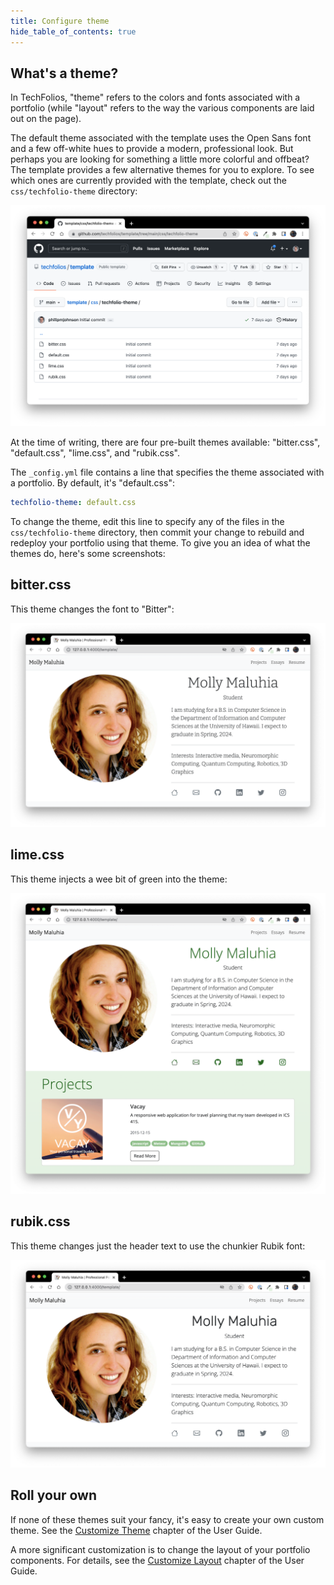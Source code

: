 ```yaml
---
title: Configure theme
hide_table_of_contents: true
---
```


## What's a theme?

In TechFolios, "theme" refers to the colors and fonts associated with a portfolio (while "layout" refers to the way the various components are laid out on the page).

The default theme associated with the template uses the Open Sans font and a few off-white hues to provide a modern, professional look. But perhaps you are looking for something a little more colorful and offbeat? The template provides a few alternative themes for you to explore. To see which ones are currently provided with the template, check out the `css/techfolio-theme` directory:

![](/img/quickstart/css-techfolio-theme-dir.png)

At the time of writing, there are four pre-built themes available: "bitter.css", "default.css", "lime.css", and "rubik.css".

The `_config.yml` file contains a line that specifies the theme associated with a portfolio. By default, it's "default.css":

```yaml
techfolio-theme: default.css
```

To change the theme, edit this line to specify any of the files in the `css/techfolio-theme` directory, then commit your change to rebuild and redeploy your portfolio using that theme. To give you an idea of what the themes do, here's some screenshots:

## bitter.css

This theme changes the font to "Bitter":

![](/img/quickstart/theme-bitter.png)

## lime.css

This theme injects a wee bit of green into the theme:

![](/img/quickstart/theme-lime.png)

## rubik.css

This theme changes just the header text to use the chunkier Rubik font:

![](/img/quickstart/theme-rubik.png)

## Roll your own

If none of these themes suit your fancy, it's easy to create your own custom theme.  See the [Customize Theme](../user-guide/customize-theme) chapter of the User Guide. 

A more significant customization is to change the layout of your portfolio components. For details, see the [Customize Layout](../user-guide/customize-layout) chapter of the User Guide. 
